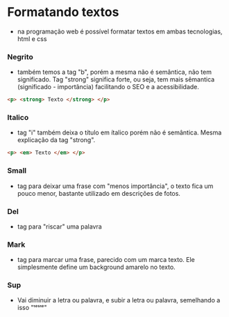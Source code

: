# Formatando textos
- na programação web é possível formatar textos em ambas tecnologias, html e css


### Negrito
- também temos a tag "b", porém a mesma não é semântica, não tem significado. Tag "strong" significa forte, ou seja, tem mais sêmantica (significado - importância) facilitando o SEO e a acessibilidade.
```html
<p> <strong> Texto </strong> </p>
```

### Italico
- tag "i" também deixa o título em ítalico porém não é semântica. Mesma explicação da tag "strong".
```html
<p> <em> Texto </em> </p>
```

### Small
- tag para deixar uma frase com "menos importância", o texto fica um pouco menor, bastante utilizado em descrições de fotos.

### Del
- tag para "riscar" uma palavra

### Mark
- tag para marcar uma frase, parecido com um marca texto. Ele simplesmente define um background amarelo no texto.

### Sup
- Vai diminuir a letra ou palavra, e subir a letra ou palavra, semelhando a isso "ᵗᵉˢᵗᵉ"